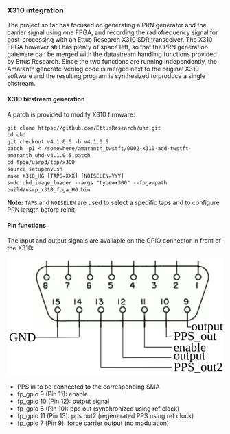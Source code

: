### X310 integration

The project so far has focused on generating a PRN generator and the
carrier signal using one FPGA, and recording the radiofrequency signal
for post-processing with an Ettus Research X310 SDR transceiver. The X310
FPGA however still has plenty of space left, so that the PRN generation 
gateware can be merged with the datastream handling functions provided by
Ettus Research. Since the two functions are running independently, the
Amaranth generate Verilog code is merged next to the original X310 software
and the resulting program is synthesized to produce a single bitstream.

#### X310 bitstream generation

A patch is provided to modify X310 firmware:

```
git clone https://github.com/EttusResearch/uhd.git
cd uhd
git checkout v4.1.0.5 -b v4.1.0.5
patch -p1 < /somewhere/amaranth_twstft/0002-x310-add-twstft-amaranth_uhd-v4.1.0.5.patch
cd fpga/usrp3/top/x300
source setupenv.sh
make X310_HG [TAPS=XXX] [NOISELEN=YYY]
sudo uhd_image_loader --args "type=x300" --fpga-path build/usrp_x310_fpga_HG.bin
```

**Note:** `TAPS` and `NOISELEN` are used to select a specific taps and to
configure PRN length before reinit.

#### Pin functions

The input and output signals are available on the GPIO connector in front of the X310:

<img src="x310_gpio_conn.svg">

- PPS in to be connected to the corresponding SMA
- fp_gpio  9 (Pin 11): enable
- fp_gpio 10 (Pin 12): output signal
- fp_gpio  8 (Pin 10): pps out (synchronized using ref clock)
- fp_gpio 11 (Pin 13): pps out2 (regenerated PPS using ref clock)
- fp_gpio  7 (Pin  9): force carrier output (no modulation)
